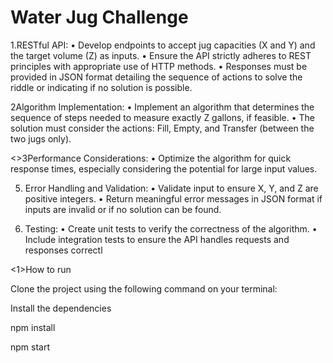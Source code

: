 
<h1>Water Jug Challenge</h1>
</p>1.RESTful API:
• Develop endpoints to accept jug capacities (X and Y) and the target volume (Z) as inputs.
• Ensure the API strictly adheres to REST principles with appropriate use of HTTP 
methods.
• Responses must be provided in JSON format detailing the sequence of actions to solve 
the riddle or indicating if no solution is possible.</p>

<p>2Algorithm Implementation:
• Implement an algorithm that determines the sequence of steps needed to measure 
exactly Z gallons, if feasible.
• The solution must consider the actions: Fill, Empty, and Transfer (between the two jugs 
only).</p>

<>3Performance Considerations:
• Optimize the algorithm for quick response times, especially considering the potential for 
large input values.</p>

5. Error Handling and Validation:
• Validate input to ensure X, Y, and Z are positive integers.
• Return meaningful error messages in JSON format if inputs are invalid or if no solution 
can be found.

7. Testing:
• Create unit tests to verify the correctness of the algorithm.
• Include integration tests to ensure the API handles requests and responses correctl

<1>How to run</h>

Clone the project using the following command on your terminal:


Install the dependencies

npm install


npm start
